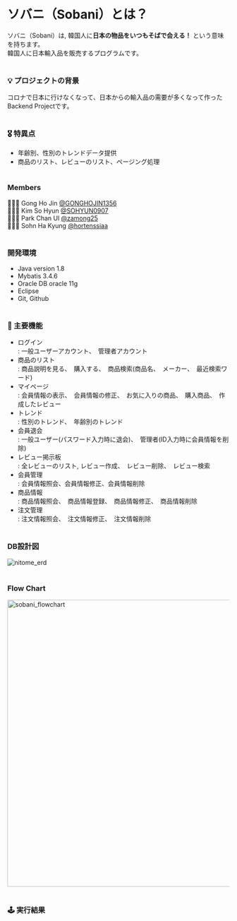 <h1>ソバニ（Sobani）とは？</h1>
ソバニ（Sobani）は, 韓国人に<strong>日本の物品をいつもそばで会える！</strong> という意味を持ちます。<br>
韓国人に日本輸入品を販売するプログラムです。<br><br>


### 💡 プロジェクトの背景
コロナで日本に行けなくなって、日本からの輸入品の需要が多くなって作ったBackend Projectです。<br><br>

### 🎖 特異点
- 年齢別、性別のトレンドデータ提供
- 商品のリスト、レビューのリスト、ページング処理<br><br>

### Members
🧑🏻‍💻 Gong Ho Jin [@GONGHOJIN1356](https://github.com/GONGHOJIN1356)<br>
👩🏻‍💻 Kim So Hyun [@SOHYUN0907](https://github.com/SOHYUN0907)<br>
🧑🏻‍💻 Park Chan Ul [@zamong25](https://github.com/zamong25)<br>
👩🏻‍💻 Sohn Ha Kyung [@hortenssiaa](https://github.com/hortenssiaa)<br><br>

### 開発環境
- Java version 1.8
- Mybatis 3.4.6
- Oracle DB oracle 11g
- Eclipse
- Git, Github<br><br>

### 📌 主要機能
- ログイン<br>
  : 一般ユーザーアカウント、　管理者アカウント
- 商品のリスト<br>
  : 商品説明を見る、　購入する、　商品検索(商品名、　メーカー、　最近検索ワード)
- マイページ<br>
  : 会員情報の表示、　会員情報の修正、　お気に入りの商品、　購入商品、　作成したレビュー
- トレンド<br>
  : 性別のトレンド、　年齢別のトレンド
- 会員退会<br>
  : 一般ユーザー(パスワード入力時に退会)、　管理者(ID入力時に会員情報を削除)
- レビュー掲示板<br>
  : 全レビューのリスト, レビュー作成、　レビュー削除、　レビュー検索
- 会員管理<br>
  : 会員情報照会、会員情報修正、会員情報削除
- 商品情報<br>
  : 商品情報照会、　商品情報登録、　商品情報修正、　商品情報削除
- 注文管理<br>
  : 注文情報照会、　注文情報修正、　注文情報削除<br><br>

### DB設計図
![nitome_erd](https://user-images.githubusercontent.com/16066576/133890990-622086e9-88ae-4fd5-a4a3-0e54e76bccef.png)<br><br>

### Flow Chart
<img alt="sobani_flowchart" src="https://user-images.githubusercontent.com/16066576/133893186-b309fbf1-8d2e-4935-93dd-f00e5920762b.png" width="650"/><br><br>

### 🕹 実行結果
